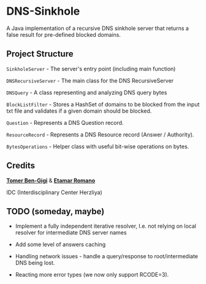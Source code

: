 # DNS-Sinkhole
A Java implementation of a recursive DNS sinkhole server that returns a false result for pre-defined blocked domains.

<h2> Project Structure </h2>

<code>SinkholeServer</code> - The server's entry point (including main function)

<code>DNSRecursiveServer</code> -  The main class for the DNS RecursiveServer

<code>DNSQuery</code> - A class representing and analyzing DNS query bytes

<code>BlockListFilter</code> - Stores a HashSet of domains to be blocked from the input txt file and validates if a given domain should be blocked.

<code>Question</code> - Represents a DNS Question record.

<code>ResourceRecord</code> - Represents a DNS Resource record (Answer / Authority).

<code>BytesOperations</code> - Helper class with useful bit-wise operations on bytes.

<h2> Credits </h2>

<b>[Tomer Ben-Gigi](https://github.com/tomerbg2911)</b> & <b>[Etamar Romano](https://github.com/EtamarRomano)</b>

IDC (Interdisciplinary Center Herzliya)

<h2> TODO (someday, maybe) </h2>

- Implement a fully independent iterative resolver, I.e. not relying on local resolver for intermediate DNS server names

- Add some level of answers caching

- Handling network issues - handle a query/response to root/intermediate DNS being lost.

- Reacting more error types (we now only support RCODE=3).





